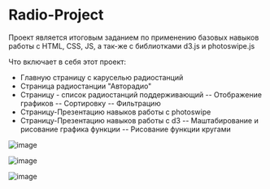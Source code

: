# Radio-Project

Проект является итоговым заданием по применению базовых навыков работы с HTML, CSS, JS, а так-же с библиотками d3.js и photoswipe.js

Что включает в себя этот проект:

- Главную страницу с каруселью радиостанций
- Страница радиостанции "Авторадио"
- Страницу - список радиостанций поддерживающий
-- Отображение графиков
-- Сортировку
-- Фильтрацию
- Страницу-Презентацию навыков работы с photoswipe
- Страницу-Презентацию навыков работы с d3
-- Маштабирование и рисование графика функции
-- Рисование функции кругами


![image](https://github.com/ManFizz/WEB-Fefu/assets/57350669/d4515a71-7b4a-49f6-94ef-2e79f8018fb6)

![image](https://github.com/ManFizz/WEB-Fefu/assets/57350669/477dc4a6-592e-4502-8771-b5e621564459)

![image](https://github.com/ManFizz/WEB-Fefu/assets/57350669/4b8a33da-b11e-4017-a95f-89bd771ce333)
